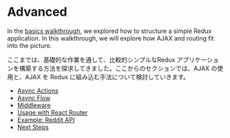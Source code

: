 # Advanced

In the [basics walkthrough](../basics/README.md), we explored how to structure a simple Redux application. In this walkthrough, we will explore how AJAX and routing fit into the picture.

ここまでは、基礎的な作業を通して、比較的シンプルなRedux アプリケーションを構築する方法を探求してきました。ここからのセクションでは、AJAX の使用と、AJAX を Redux に組み込む手法について検討していきます。

* [Async Actions](AsyncActions.md)
* [Async Flow](AsyncFlow.md)
* [Middleware](Middleware.md)
* [Usage with React Router](UsageWithReactRouter.md)
* [Example: Reddit API](ExampleRedditAPI.md)
* [Next Steps](NextSteps.md)



